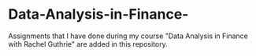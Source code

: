 # Data-Analysis-in-Finance-
Assignments that I have done during my course "Data Analysis in Finance with Rachel Guthrie" are added in this repository.
